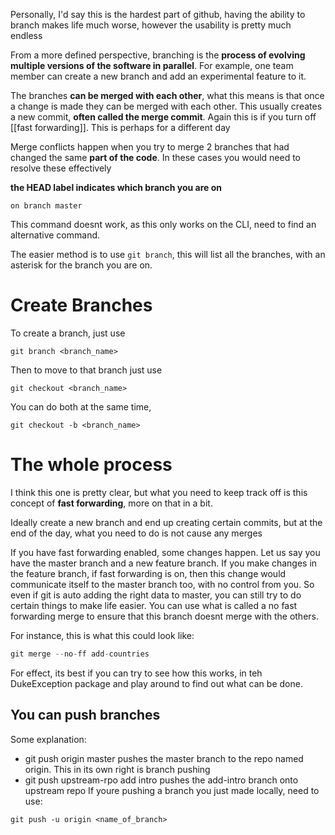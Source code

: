 Personally, I'd say this is the hardest part of github, having the ability to branch makes life much worse, however the usability is pretty much endless

From a more defined perspective, branching is the **process of evolving multiple versions of the software in parallel**. For example, one team member can create a new branch and add an experimental feature to it.

The branches **can be merged with each other**, what this means is that once a change is made they can be merged with each other. This usually creates a new commit, **often called the merge commit**. Again this is if you turn off [[fast forwarding]]. This is perhaps for a different day

Merge conflicts happen when you try to merge 2 branches that had changed the same **part of the code**. In these cases you would need to resolve these effectively

**the HEAD label indicates which branch you are on**

```git
on branch master

```

This command doesnt work, as this only works on the CLI, need to find an alternative command.

The easier method is to use `git branch`, this will list all the branches, with an asterisk for the branch you are on.

# Create Branches
To create a branch, just use 
```
git branch <branch_name>
```

Then to move to that branch just use

```
git checkout <branch_name>
```

You can do both at the same time,
```
git checkout -b <branch_name>
```

# The whole process
I think this one is pretty clear, but what you need to keep track off is this concept of **fast forwarding**, more on that in a bit.

Ideally create a new branch and end up creating certain commits, but at the end of the day, what you need to do is not cause any merges

If you have fast forwarding enabled, some changes happen. Let us say you have the master branch and a new feature branch. If you make changes in the feature branch, if fast forwarding is on, then this change would communicate itself to the master branch too, with no control from you. So even if git is auto adding the right data to master, you can still try to do certain things to make life easier. You can use what is called a no fast forwarding merge to ensure that this branch doesnt merge with the others.

For instance, this is what this could look like:
```java
git merge --no-ff add-countries
```

For effect, its best if you can try to see how this works, in teh DukeException package and play around to find out what can be done.


## You can push branches

Some explanation:
- git push origin master pushes the master branch to the repo named origin. This in its own right is branch pushing
- git push upstream-rpo add intro pushes the add-intro branch onto upstream repo
If youre pushing a branch you just made locally, need to use:

```
git push -u origin <name_of_branch>


```